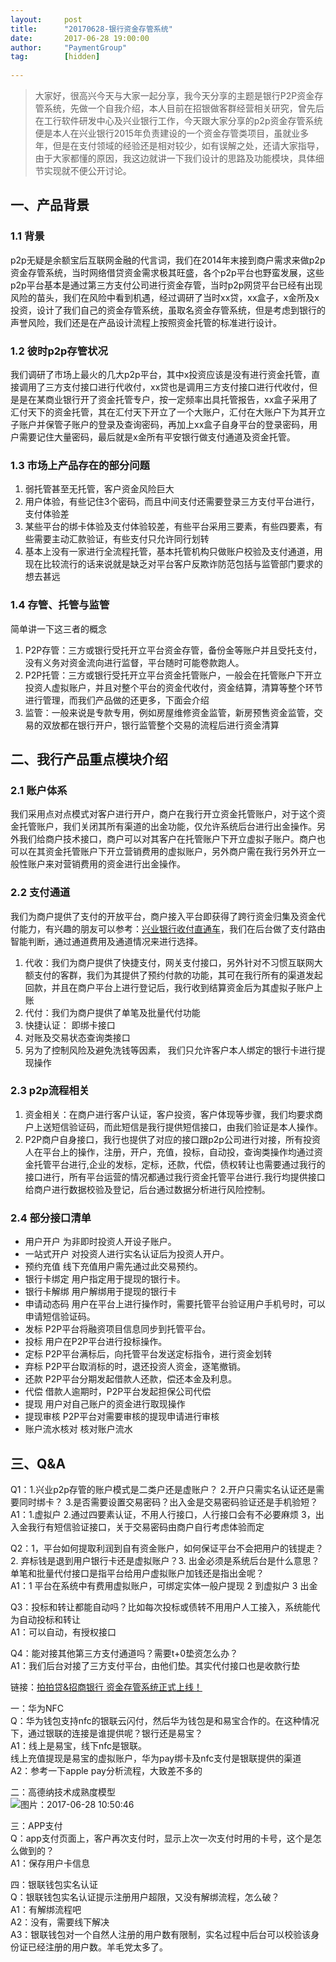 ```yaml
---                                                 
layout:     post                    
title:      "20170628-银行资金存管系统"                                                   
date:       2017-06-28 19:00:00                                                   
author:     "PaymentGroup"              
tag:		[hidden]        
            
---            
```

  
  
>大家好，很高兴今天与大家一起分享，我今天分享的主题是银行P2P资金存管系统，先做一个自我介绍，本人目前在招银做客群经营相关研究，曾先后在工行软件研发中心及兴业银行工作，今天跟大家分享的p2p资金存管系统便是本人在兴业银行2015年负责建设的一个资金存管类项目，虽就业多年，但是在支付领域的经验还是相对较少，如有误解之处，还请大家指导，由于大家都懂的原因，我这边就讲一下我们设计的思路及功能模块，具体细节实现就不便公开讨论。  
  
## 一、产品背景  
  
### 1.1 背景  
  
p2p无疑是余额宝后互联网金融的代言词，我们在2014年末接到商户需求来做p2p资金存管系统，当时网络借贷资金需求极其旺盛，各个p2p平台也野蛮发展，这些p2p平台基本是通过第三方支付公司进行资金存管，当时p2p网贷平台已经有出现风险的苗头，我们在风险中看到机遇，经过调研了当时xx贷，xx盒子，x金所及x投资，设计了我们自己的资金存管系统，虽取名资金存管系统，但是考虑到银行的声誉风险，我们还是在产品设计流程上按照资金托管的标准进行设计。  
  
### 1.2 彼时p2p存管状况  
  
我们调研了市场上最火的几大p2p平台，其中x投资应该是没有进行资金托管，直接调用了三方支付接口进行代收付，xx贷也是调用三方支付接口进行代收付，但是是在某商业银行开了资金托管专户，按一定频率出具托管报告，xx盒子采用了汇付天下的资金托管，其在汇付天下开立了一个大账户，汇付在大账户下为其开立子账户并保管子账户的登录及查询密码，再加上xx盒子自身平台的登录密码，用户需要记住大量密码，最后就是x金所有平安银行做支付通道及资金托管。  
  
### 1.3 市场上产品存在的部分问题  
  
1. 弱托管甚至无托管，客户资金风险巨大  
2. 用户体验，有些记住3个密码，而且中间支付还需要登录三方支付平台进行，支付体验差  
3. 某些平台的绑卡体验及支付体验较差，有些平台采用三要素，有些四要素，有些需要主动汇款验证，有些支付只允许同行划转  
4. 基本上没有一家进行全流程托管，基本托管机构只做账户校验及支付通道，用现在比较流行的话来说就是缺乏对平台客户反欺诈防范包括与监管部门要求的想去甚远  
  
### 1.4 存管、托管与监管  
  
简单讲一下这三者的概念  
  
1. P2P存管：三方或银行受托开立平台资金存管，备份金等账户并且受托支付，没有义务对资金流向进行监督，平台随时可能卷款跑人。  
2. P2P托管：三方或银行受托开立平台资金托管账户，一般会在托管账户下开立投资人虚拟账户，并且对整个平台的资金代收付，资金结算，清算等整个环节进行管理，而我们产品做的还更多，下面会介绍  
3. 监管：一般来说是专款专用，例如房屋维修资金监管，新房预售资金监管，交易的双放都在银行开户，银行监管整个交易的流程后进行资金清算  
  
  
## 二、我行产品重点模块介绍  
  
### 2.1 账户体系  
  
  
我们采用点对点模式对客户进行开户，商户在我行开立资金托管账户，对于这个资金托管账户，我们关闭其所有渠道的出金功能，仅允许系统后台进行出金操作。另外我们给商户技术接口，商户可以对其客户在托管账户下开立虚拟子账户。商户也可以在其资金托管账户下开立营销费用的虚拟账户，另外商户需在我行另外开立一般性账户来对营销费用的资金进行出金操作。  
  
  
  
### 2.2 支付通道  
我们为商户提供了支付的开放平台，商户接入平台即获得了跨行资金归集及资金代付能力，有兴趣的朋友可以参考：[兴业银行收付直通车](https://pay.cib.com.cn/merchant/login.do)，我们在后台做了支付路由智能判断，通过通道费用及通道情况来进行选择。  
1. 代收：我们为商户提供了快捷支付，网关支付接口，另外针对不习惯互联网大额支付的客群，我们为其提供了预约付款的功能，其可在我行所有的渠道发起回款，并且在商户平台上进行登记后，我行收到结算资金后为其虚拟子账户上账    
2. 代付：我们为商户提供了单笔及批量代付功能    
3. 快捷认证： 即绑卡接口    
3. 对账及交易状态查询类接口    
4. 另为了控制风险及避免洗钱等因素， 我们只允许客户本人绑定的银行卡进行提现操作    
  
### 2.3 p2p流程相关  
  
1. 资金相关：在商户进行客户认证，客户投资，客户体现等步骤，我们均要求商户上送短信验证码，而此短信是我行提供短信接口，由我们验证是本人操作。  
2. P2P商户自身接口，我行也提供了对应的接口跟p2p公司进行对接，所有投资人在平台上的操作，注册，开户，充值，投标，自动投，查询类操作均通过资金托管平台进行,企业的发标，定标，还款，代偿，债权转让也需要通过我行的接口进行，所有平台运营的情况都通过我行资金托管平台进行.我行均提供接口给商户进行数据校验及登记，后台通过数据分析进行风险控制。  
  
### 2.4 部分接口清单  
  
* 用户开户	为非即时投资人开设子账户。  
* 一站式开户	对投资人进行实名认证后为投资人开户。  
* 预约充值	线下充值用户需先通过此交易预约。  
* 银行卡绑定	用户指定用于提现的银行卡。  
* 银行卡解绑	用户解绑用于提现的银行卡  
* 申请动态码 用户在平台上进行操作时，需要托管平台验证用户手机号时，可以申请短信验证码。  
* 发标	P2P平台将融资项目信息同步到托管平台。  
* 投标	用户在P2P平台进行投标操作。  
* 定标	P2P平台满标后，向托管平台发送定标指令，进行资金划转  
* 弃标	P2P平台取消标的时，退还投资人资金，逐笔撤销。  
* 还款	P2P平台分期发起借款人还款，偿还本金及利息。  
* 代偿	借款人逾期时，P2P平台发起担保公司代偿  
* 提现	用户对自己账户的资金进行取现操作  
* 提现审核	P2P平台对需要审核的提现申请进行审核  
* 账户流水核对	核对账户流水  
  
  
## 三、Q&A  
  
Q1：1.兴业p2p存管的账户模式是二类户还是虚账户？ 2.开户只需实名认证还是需要同时绑卡？ 3.是否需要设置交易密码？出入金是交易密码验证还是手机验短？  
A1：1.虚拟户 2.通过四要素认证，不用人行接口，人行接口会有不必要麻烦 3，出入金我行有短信验证接口，关于交易密码由商户自行考虑体验而定  
  
Q2：1，平台如何提取利润到自有资金账户，如何保证平台不会把用户的钱提走？2. 弃标钱是退到用户银行卡还是虚拟账户？3. 出金必须是系统后台是什么意思？单笔和批量代付接口是指平台给用户虚拟账户加钱还是指出金呢？  
A1：1 平台在系统中有费用虚拟账户，可绑定实体一般户提现 2 到虚拟户 3 出金  
  
Q3：投标和转让都能自动吗？比如每次投标或债转不用用户人工接入，系统能代为自动投标和转让  
A1：可以自动，有授权接口  
  
Q4：能对接其他第三方支付通道吗？需要t+0垫资怎么办？  
A1：我们后台对接了三方支付平台，由他们垫。其实代付接口也是收款行垫  
  
  
  
链接：[拍拍贷&招商银行 资金存管系统正式上线！](http://mp.weixin.qq.com/s?__biz=MzA3ODQ5MzMwNQ==&mid=2688675876&idx=1&sn=768524436593f50f7b5a52674434d773&chksm=baf4b3328d833a24a5dbdd8dfc9885e105d9b9e7f0c989e59c850e47f41bad22c9bebef3e04f&scene=0#rd)  
  
一：华为NFC  
Q：华为钱包支持nfc的银联云闪付，然后华为钱包是和易宝合作的。在这种情况下，通过银联的连接是谁提供呢？银行还是易宝？  
A1：线上是易宝，线下nfc是银联。  
	线上充值提现是易宝的虚拟账户，华为pay绑卡及nfc支付是银联提供的渠道  
A2：参考一下apple pay分析流程，大致差不多的  
  
二：高德纳技术成熟度模型  
![图片：2017-06-28 10:50:46](http://static.cocolian.cn/img/2017/20170628_105046.png)  
  
三：APP支付  
Q：app支付页面上，客户再次支付时，显示上次一次支付时用的卡号，这个是怎么做到的？  
A1：保存用户卡信息  
  
四：银联钱包实名认证  
Q：银联钱包实名认证提示注册用户超限，又没有解绑流程，怎么破？  
A1：有解绑流程吧  
A2：没有，需要线下解决  
A3：银联钱包对一个自然人注册的用户数有限制，实名过程中后台可以校验该身份证已经注册的用户数。羊毛党太多了。  
  
